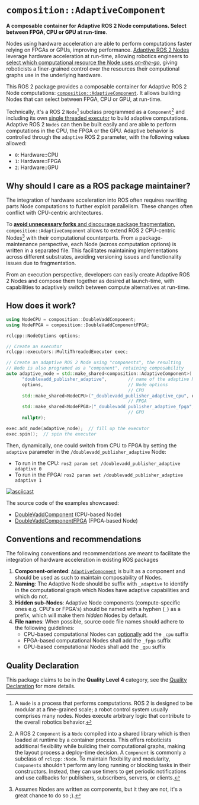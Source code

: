 # `composition::AdaptiveComponent`

**A composable container for Adaptive ROS 2 Node computations. Select between FPGA, CPU or GPU at run-time**.

Nodes using hardware acceleration are able to perform computations faster relying on FPGAs or GPUs, improving performance. <ins>Adaptive ROS 2 Nodes</ins> leverage hardware acceleration at run-time, allowing robotics engineers to <ins>select which computational resource the Node uses *on-the-go*</ins>, giving roboticists a finer-grained control over the resources their computional graphs use in the underlying hardware.

This ROS 2 package provides a composable container for Adaptive ROS 2 Node computations: [`composition::AdaptiveComponent`](https://github.com/ros-acceleration/adaptive_component/blob/main/src/adaptive_component.cpp). It allows building Nodes that can select between FPGA, CPU or GPU, at run-time.

Technically, it's a ROS 2 `Node`[^1] subclass programmed as a `Component`[^2] and including its own [single threaded executor](https://github.com/ros-acceleration/adaptive_component/blob/main/include/adaptive_component.hpp#L68)
to build adaptive computations. Adaptive ROS 2 `Nodes` can then be built easily and are able to perform computations in the CPU, the FPGA or the GPU. Adaptive behavior is controlled through the `adaptive` ROS 2 parameter, with the following values allowed:

- `0`: Hardware::CPU
- `1`: Hardware::FPGA
- `2`: Hardware::GPU


[^1]: A `Node` is a process that performs computations. ROS 2 is designed to be modular at a fine-grained scale; a robot control system usually comprises many nodes. Nodes execute arbitrary logic that contribute to the overall robotics behavior.

[^2]: A ROS 2 `Component` is a `Node` compiled into a shared library which is then loaded at runtime by a container process. This offers roboticists additional flexibility while building their computational graphs, making the layout process a deploy-time decision. A `Component` is commonly a subclass of `rclcpp::Node`. To maintain flexibility and modularity, `Components` shouldn’t perform any long running or blocking tasks in their constructors. Instead, they can use timers to get periodic notifications and use callbacks for publishers, subscribers, servers, or clients.

## Why should I care as a ROS package maintainer?

The integration of hardware acceleration into ROS often requires rewriting parts Node computations to further exploit parallelism. These changes often conflict with CPU-centric architectures.

To <ins>**avoid unnecessary forks** and discourage package fragmentation</ins>, `composition::AdaptiveComponent` allows to extend ROS 2 CPU-centric Nodes[^3] with their computational counterparts. From a package-maintenance perspective, each Node (across computation options) is written in a separated file. This facilitates maintaining implementations across different substrates, avoiding versioning issues and functionality issues due to fragmentation.

From an execution perspective, developers can easily create Adaptive ROS 2 Nodes and compose them together as desired at launch-time, with capabilities to adaptively switch between compute alternatives at run-time.

[^3]: Assumes Nodes are written as components, but it they are not, it's a great chance to do so ;).

## How does it work?

```cpp
using NodeCPU = composition::DoubleVaddComponent;
using NodeFPGA = composition::DoubleVaddComponentFPGA;

rclcpp::NodeOptions options;

// Create an executor
rclcpp::executors::MultiThreadedExecutor exec;

// Create an adaptive ROS 2 Node using "components", the resulting
// Node is also programed as a "component", retaining composability
auto adaptive_node = std::make_shared<composition::AdaptiveComponent>(
      "doublevadd_publisher_adaptive",        // name of the adaptive Node
      options,                                // Node options
                                              // CPU
      std::make_shared<NodeCPU>("_doublevadd_publisher_adaptive_cpu", options),
                                              // FPGA
      std::make_shared<NodeFPGA>("_doublevadd_publisher_adaptive_fpga", options),
                                              // GPU
      nullptr);

exec.add_node(adaptive_node);  // fill up the executor
exec.spin();  // spin the executor
```

Then, dynamically, one could switch from CPU to FPGA by setting the `adaptive` parameter in the `/doublevadd_publisher_adaptive` Node:
- To run in the CPU: `ros2 param set /doublevadd_publisher_adaptive adaptive 0`
- To run in the FPGA: `ros2 param set /doublevadd_publisher_adaptive adaptive 1`

[![asciicast](https://asciinema.org/a/448016.svg)](https://asciinema.org/a/448016)

The source code of the examples showcased:
- [DoubleVaddComponent](https://github.com/ros-acceleration/acceleration_examples/blob/main/doublevadd_publisher/src/doublevadd_component.cpp) (CPU-based Node)
- [DoubleVaddComponentFPGA](https://github.com/ros-acceleration/acceleration_examples/blob/main/doublevadd_publisher/src/doublevadd_component_fpga.cpp) (FPGA-based Node)


## Conventions and recommendations

The following conventions and recommendations are meant to facilitate the integration of hardware acceleration in existing ROS packages

1. **Component-oriented**: [`AdaptiveComponent`](https://github.com/ros-acceleration/adaptive_component/blob/main/src/adaptive_component.cpp) is built as a component and should be used as such to maintain composability of Nodes.
2. **Naming**: The Adaptive Node should be suffix with `_adaptive` to identify in the computational graph which Nodes have adaptive capabilities and which do not.
3. **Hidden sub-Nodes**: Adaptive Node components (compute-specific ones e.g. CPU's or FPGA's) should be named with a hyphen (`_`) as a prefix, which will make them *hidden* Nodes by default.
4. **File names**: When possible, source code file names should adhere to the following guidelines:
   - CPU-based computational Nodes can <ins>optionally</ins> add the `_cpu` suffix
   - FPGA-based computational Nodes shall add the `_fpga` suffix
   - GPU-based computational Nodes shall add the `_gpu` suffix

## Quality Declaration

This package claims to be in the **Quality Level 4** category, see the [Quality Declaration](./QUALITY_DECLARATION.md) for more details.
